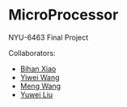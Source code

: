 # MicroProcessor
NYU-6463 Final Project

Collaborators:
- [Bihan Xiao](https://github.com/BihanXiao)
- [Yiwei Wang](https://github.com/iamash)
- [Meng Wang](https://github.com/wangmengcathy)
- [Yuwei Liu](https://github.com/vivian3472)
